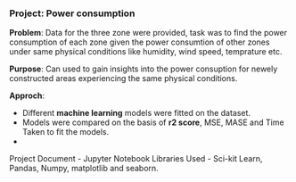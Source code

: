 ### Project: Power consumption

**Problem**: Data for the three zone were provided, task was to find the power consumption of each zone given the power consumtion of other zones under same physical conditions like humidity, wind speed, temprature etc. 

**Purpose**: Can used to gain insights into the power consuption for newely constructed areas experiencing the same physical conditions.

**Approch**: 
- Different **machine learning** models were fitted on the dataset.
- Models were compared on the basis of **r2 score**, MSE, MASE and Time Taken to fit the models.
- 


Project Document - Jupyter Notebook 
Libraries Used - Sci-kit Learn, Pandas, Numpy, matplotlib and seaborn.
